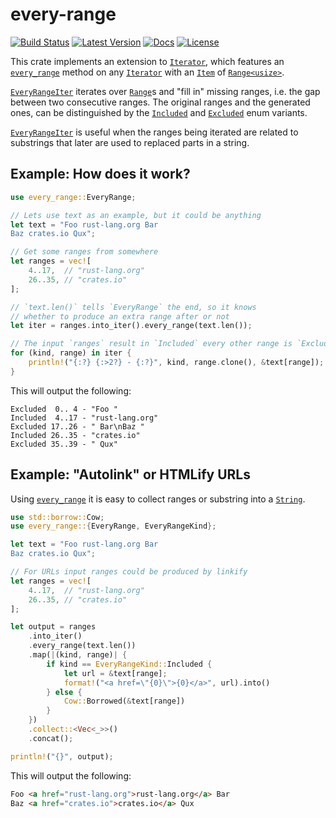 # every-range

[![Build Status](https://travis-ci.org/vallentin/every-range.svg?branch=master)](https://travis-ci.org/vallentin/every-range)
[![Latest Version](https://img.shields.io/crates/v/every-range.svg)](https://crates.io/crates/every-range)
[![Docs](https://docs.rs/every-range/badge.svg)](https://docs.rs/every-range)
[![License](https://img.shields.io/github/license/vallentin/every-range.svg)](https://github.com/vallentin/every-range)

This crate implements an extension to [`Iterator`],
which features an [`every_range`] method
on any [`Iterator`] with an [`Item`] of [`Range<usize>`].

[`every_range`]: https://docs.rs/every-range/*/every_range/trait.EveryRange.html#method.every_range

[`Iterator`]: https://doc.rust-lang.org/stable/std/iter/trait.Iterator.html
[`Item`]: https://doc.rust-lang.org/stable/std/iter/trait.Iterator.html#associatedtype.Item

[`Range`]: https://doc.rust-lang.org/stable/std/ops/struct.Range.html
[`Range<usize>`]: https://doc.rust-lang.org/stable/std/ops/struct.Range.html

[`EveryRangeIter`] iterates over [`Range`]s and "fill in"
missing ranges, i.e. the gap between two consecutive ranges.
The original ranges and the generated ones,
can be distinguished by the [`Included`] and
[`Excluded`] enum variants.

[`EveryRangeIter`]: https://docs.rs/every-range/*/every_range/struct.EveryRangeIter.html
[`Included`]: https://docs.rs/every-range/*/every_range/enum.EveryRangeKind.html#variant.Included
[`Excluded`]: https://docs.rs/every-range/*/every_range/enum.EveryRangeKind.html#variant.Excluded

[`EveryRangeIter`] is useful when the ranges being iterated
are related to substrings that later are used to replaced
parts in a string.

## Example: How does it work?

```rust
use every_range::EveryRange;

// Lets use text as an example, but it could be anything
let text = "Foo rust-lang.org Bar
Baz crates.io Qux";

// Get some ranges from somewhere
let ranges = vec![
    4..17,  // "rust-lang.org"
    26..35, // "crates.io"
];

// `text.len()` tells `EveryRange` the end, so it knows
// whether to produce an extra range after or not
let iter = ranges.into_iter().every_range(text.len());

// The input `ranges` result in `Included` every other range is `Excluded`
for (kind, range) in iter {
    println!("{:?} {:>2?} - {:?}", kind, range.clone(), &text[range]);
}
```

This will output the following:

```text
Excluded  0.. 4 - "Foo "
Included  4..17 - "rust-lang.org"
Excluded 17..26 - " Bar\nBaz "
Included 26..35 - "crates.io"
Excluded 35..39 - " Qux"
```

## Example: "Autolink" or HTMLify URLs

Using [`every_range`] it is easy to collect ranges or
substring into a [`String`].

[`String`]: https://doc.rust-lang.org/stable/std/string/struct.String.html

```rust
use std::borrow::Cow;
use every_range::{EveryRange, EveryRangeKind};

let text = "Foo rust-lang.org Bar
Baz crates.io Qux";

// For URLs input ranges could be produced by linkify
let ranges = vec![
    4..17,  // "rust-lang.org"
    26..35, // "crates.io"
];

let output = ranges
    .into_iter()
    .every_range(text.len())
    .map(|(kind, range)| {
        if kind == EveryRangeKind::Included {
            let url = &text[range];
            format!("<a href=\"{0}\">{0}</a>", url).into()
        } else {
            Cow::Borrowed(&text[range])
        }
    })
    .collect::<Vec<_>>()
    .concat();

println!("{}", output);
```

This will output the following:

```html
Foo <a href="rust-lang.org">rust-lang.org</a> Bar
Baz <a href="crates.io">crates.io</a> Qux
```
